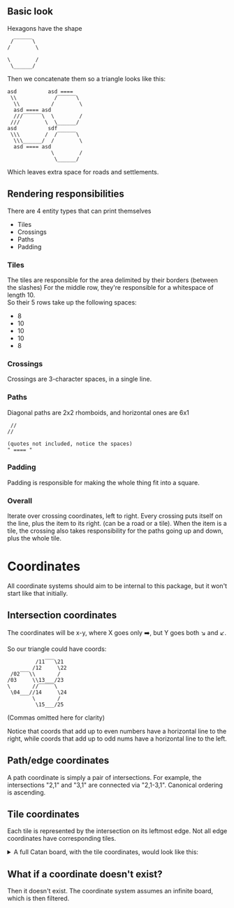 ## Basic look

Hexagons have the shape

```
 /‾‾‾‾‾‾\
/        \

\        /
 \______/
```

Then we concatenate them so a triangle looks like this:

```
asd          asd ====
 \\            /‾‾‾‾‾‾\
  \\          /        \
  asd ==== asd
  ///‾‾‾‾‾‾\  \        /
 ///        \  \______/
asd          sdf
 \\\        /  /‾‾‾‾‾‾\
  \\\______/  /        \
  asd ==== asd
              \        /
               \______/
```

Which leaves extra space for roads and settlements.

## Rendering responsibilities

There are 4 entity types that can print themselves
- Tiles
- Crossings
- Paths
- Padding

### Tiles

The tiles are responsible for the area delimited by their borders (between the slashes)
For the middle row, they're responsible for a whitespace of length 10.  
So their 5 rows take up the following spaces:
- 8
- 10
- 10
- 10
- 8

### Crossings

Crossings are 3-character spaces, in a single line.

### Paths

Diagonal paths are 2x2 rhomboids, and horizontal ones are 6x1

```
 //
//

(quotes not included, notice the spaces)
" ==== "
```

### Padding

Padding is responsible for making the whole thing fit into a square.

### Overall

Iterate over crossing coordinates, left to right.
Every crossing puts itself on the line, plus the item to its right.
(can be a road or a tile).
When the item is a tile, the crossing also takes responsibility for the
paths going up and down, plus the whole tile.

# Coordinates

All coordinate systems should aim to be internal to this package,
but it won't start like that initially.

## Intersection coordinates

The coordinates will be x-y, where X goes only ➡️, but Y goes both ↘️ and ↙️.

So our triangle could have coords:

```
         /11‾‾‾\21
        /12     \22
 /02‾‾‾\\       /
/03     \\13___/23
\       //‾‾‾‾‾\
 \04___//14     \24
        \       /
         \15___/25
```

(Commas omitted here for clarity)

Notice that coords that add up to even numbers have a horizontal line to the right,
while coords that add up to odd nums have a horizontal line to the left.

## Path/edge coordinates

A path coordinate is simply a pair of intersections.
For example, the intersections "2,1" and "3,1" are connected via "2,1-3,1".
Canonical ordering is ascending.

## Tile coordinates

Each tile is represented by the intersection on its leftmost edge.
Not all edge coordinates have corresponding tiles.

<details>
<summary>
A full Catan board, with the tile coordinates, would look like this:
</summary>

```
                 /‾‾‾‾‾\
                /  2,1  \
         /‾‾‾‾‾\\       //‾‾‾‾‾\
        /  1,2  \\_____//  3,2  \
 /‾‾‾‾‾\\       //‾‾‾‾‾\\       //‾‾‾‾‾\
/  0,3  \\_____//  2,3  \\_____//  4,3  \
\       //‾‾‾‾‾\\       //‾‾‾‾‾\\       /
 \_____//  1,4  \\_____//  3,4  \\_____/
 /‾‾‾‾‾\\       //‾‾‾‾‾\\       //‾‾‾‾‾\
/  0,5  \\_____//  2,5  \\_____//  4,5  \
\       //‾‾‾‾‾\\       //‾‾‾‾‾\\       /
 \_____//  1,6  \\_____//  3,6  \\_____/
 /‾‾‾‾‾\\       //‾‾‾‾‾\\       //‾‾‾‾‾\
/  0,7  \\_____//  2,7  \\_____//  4,7  \
\       //‾‾‾‾‾\\       //‾‾‾‾‾\\       /
 \_____//  1,8  \\_____//  3,8  \\_____/
        \       //‾‾‾‾‾\\       /
         \_____//  2,9  \\_____/
                \       /
                 \_____/
```

</details>

## What if a coordinate doesn't exist?

Then it doesn't exist. The coordinate system assumes an infinite board,
which is then filtered.